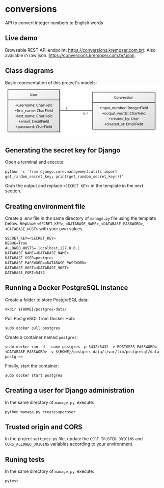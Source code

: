# conversions

API to convert integer numbers to English words

## Live demo

Browsable REST API endpoint: https://conversions.krempser.com.br/. Also available in raw json: https://conversions.krempser.com.br/.json.

## Class diagrams

Basic representation of this project's models:
![Class diagram](https://raw.githubusercontent.com/tkrempser/conversions/main/etc/class-diagram.svg)

## Generating the secret key for Django

Open a terminal and execute:

```
python -c 'from django.core.management.utils import get_random_secret_key; print(get_random_secret_key())'
```

Grab the output and replace `<SECRET_KEY>` in the template in the next section.

## Creating environment file

Create a .env file in the same directory of `manage.py` file using the template below. Replace `<SECRET_KEY>`, `<DATABASE_NAME>`, `<DATABASE_PASSWORD>`, `<DATABASE_HOST>` with your own values.

```
SECRET_KEY=<SECRET_KEY>
DEBUG=True
ALLOWED_HOSTS=.localhost,127.0.0.1
DATABASE_NAME=<DATABASE_NAME>
DATABASE_USER=postgres
DATABASE_PASSWORD=<DATABASE_PASSWORD>
DATABASE_HOST=<DATABASE_HOST>
DATABASE_PORT=5432
```

## Running a Docker PostgreSQL instance

Create a folder to store PostgreSQL data:

```
mkdir ${HOME}/postgres-data/
```

Pull PostgreSQL from Docker Hub:

```
sudo docker pull postgres
```

Create a container named `postgres`:

```
sudo docker run -d --name postgres -p 5432:5432 -e POSTGRES_PASSWORD=<DATABASE_PASSWORD> -v ${HOME}/postgres-data/:/var/lib/postgresql/data postgres
```

Finally, start the container:

```
sudo docker start postgres
```

## Creating a user for Django administration

In the same directory of `manage.py`, execute:

```
python manage.py createsuperuser
```

## Trusted origin and CORS

In the project `settings.py` file, update the `CSRF_TRUSTED_ORIGINS` and `CORS_ALLOWED_ORIGINS` variables according to your environment.

## Runing tests

In the same directory of `manage.py`, execute:

```
pytest
```
